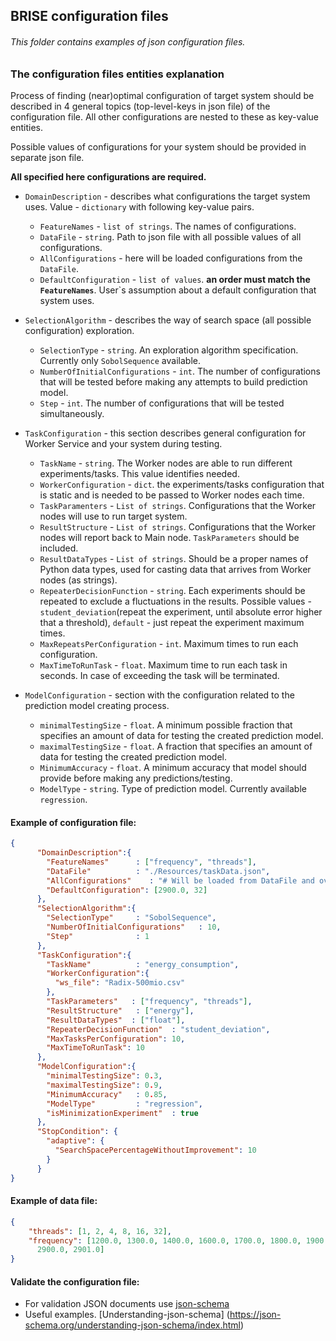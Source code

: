 ## BRISE configuration files
###### This folder contains examples of *json* configuration files.

### The configuration files entities explanation
Process of finding (near)optimal configuration of target system should be described in 4 general topics (top-level-keys in json file) of the configuration file.
All other configurations are nested to these as key-value entities.

Possible values of configurations for your system should be provided in separate json file.

**All specified here configurations are required.**

- `DomainDescription` - describes what configurations the target system uses. Value - `dictionary` with following key-value pairs.
    - `FeatureNames` - `list of strings`. The names of configurations.
    - `DataFile` - `string`. Path to json file with all possible values of all configurations. 
    - `AllConfigurations` - here will be loaded configurations from the `DataFile`.
    - `DefaultConfiguration` - `list of values`. **an order must match the `FeatureNames`**. User`s assumption about a default configuration that system uses.

- `SelectionAlgorithm` - describes the way of search space (all possible configuration) exploration.
    - `SelectionType` - `string`. An exploration algorithm specification. Currently only `SobolSequence` available.
    - `NumberOfInitialConfigurations` - `int`. The number of configurations that will be tested before making any attempts to build prediction model.
    - `Step` - `int`. The number of configurations that will be tested simultaneously.

- `TaskConfiguration` - this section describes general configuration for Worker Service and your system during testing.
    - `TaskName` - `string`. The Worker nodes are able to run different experiments/tasks. This value identifies needed.
    - `WorkerConfiguration` - `dict`. the experiments/tasks configuration that is static and is needed to be passed to Worker nodes each time.
    - `TaskParamenters` - `List of strings`. Configurations that the Worker nodes will use to run target system.
    - `ResultStructure` - `List of strings`. Configurations that the Worker nodes will report back to Main node. `TaskParameters` should be included. 
    - `ResultDataTypes` - `List of strings`. Should be a proper names of Python data types, used for casting data that arrives from Worker nodes (as strings).
    - `RepeaterDecisionFunction` - `string`. Each experiments should be repeated to exclude a fluctuations in the results. Possible values - `student_deviation`(repeat the experiment, until absolute error higher that a threshold), `default` - just repeat the experiment maximum times.
    - `MaxRepeatsPerConfiguration` - `int`. Maximum times to run each configuration. 
    - `MaxTimeToRunTask` - `float`. Maximum time to run each task in seconds. In case of exceeding the task will be terminated.
    
- `ModelConfiguration` - section with the configuration related to the prediction model creating process.
    - `minimalTestingSize` - `float`. A minimum possible fraction that specifies an amount of data for testing the created prediction model.
    - `maximalTestingSize` - `float`. A fraction that specifies an amount of data for testing the created prediction model.
    - `MinimumAccuracy` - `float`. A minimum accuracy that model should provide before making any predictions/testing.
    - `ModelType` - `string`. Type of prediction model. Currently available `regression`.
       

#### Example of configuration file:
```json
{
      "DomainDescription":{
        "FeatureNames"      : ["frequency", "threads"],
        "DataFile"          : "./Resources/taskData.json",
        "AllConfigurations"    : "# Will be loaded from DataFile and overwritten",
        "DefaultConfiguration": [2900.0, 32]
      },
      "SelectionAlgorithm":{
        "SelectionType"     : "SobolSequence",
        "NumberOfInitialConfigurations"   : 10,
        "Step"              : 1
      },
      "TaskConfiguration":{
        "TaskName"          : "energy_consumption",
        "WorkerConfiguration":{
          "ws_file": "Radix-500mio.csv"
        },
        "TaskParameters"   : ["frequency", "threads"],
        "ResultStructure"   : ["energy"],
        "ResultDataTypes"  : ["float"],
        "RepeaterDecisionFunction"  : "student_deviation",
        "MaxTasksPerConfiguration": 10,
        "MaxTimeToRunTask": 10
      },
      "ModelConfiguration":{
        "minimalTestingSize": 0.3,
        "maximalTestingSize": 0.9, 
        "MinimumAccuracy"   : 0.85,
        "ModelType"         : "regression",
        "isMinimizationExperiment"  : true
      },
      "StopCondition": {
        "adaptive": {
          "SearchSpacePercentageWithoutImprovement": 10
        }
      }
}
```

#### Example of data file:
```json
{
    "threads": [1, 2, 4, 8, 16, 32],
    "frequency": [1200.0, 1300.0, 1400.0, 1600.0, 1700.0, 1800.0, 1900.0, 2000.0, 2200.0, 2300.0, 2400.0, 2500.0, 2700.0, 2800.0,
      2900.0, 2901.0]
}
```

#### Validate the configuration file:
* For validation JSON documents use [json-schema](https://json-schema.org/)
* Useful examples. [Understanding-json-schema] (https://json-schema.org/understanding-json-schema/index.html)
